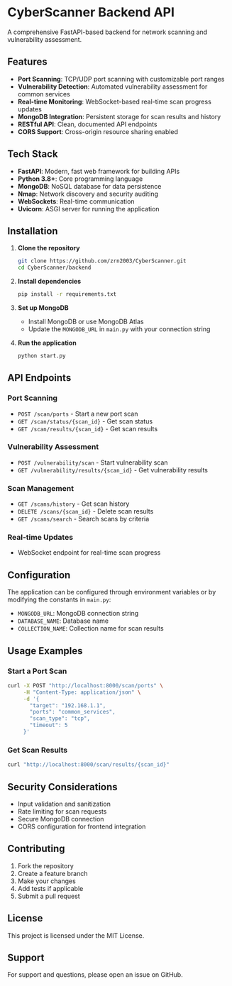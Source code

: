 # CyberScanner Backend API

A comprehensive FastAPI-based backend for network scanning and vulnerability assessment.

## Features

- **Port Scanning**: TCP/UDP port scanning with customizable port ranges
- **Vulnerability Detection**: Automated vulnerability assessment for common services
- **Real-time Monitoring**: WebSocket-based real-time scan progress updates
- **MongoDB Integration**: Persistent storage for scan results and history
- **RESTful API**: Clean, documented API endpoints
- **CORS Support**: Cross-origin resource sharing enabled

## Tech Stack

- **FastAPI**: Modern, fast web framework for building APIs
- **Python 3.8+**: Core programming language
- **MongoDB**: NoSQL database for data persistence
- **Nmap**: Network discovery and security auditing
- **WebSockets**: Real-time communication
- **Uvicorn**: ASGI server for running the application

## Installation

1. **Clone the repository**
   ```bash
   git clone https://github.com/zrn2003/CyberScanner.git
   cd CyberScanner/backend
   ```

2. **Install dependencies**
   ```bash
   pip install -r requirements.txt
   ```

3. **Set up MongoDB**
   - Install MongoDB or use MongoDB Atlas
   - Update the `MONGODB_URL` in `main.py` with your connection string

4. **Run the application**
   ```bash
   python start.py
   ```

## API Endpoints

### Port Scanning
- `POST /scan/ports` - Start a new port scan
- `GET /scan/status/{scan_id}` - Get scan status
- `GET /scan/results/{scan_id}` - Get scan results

### Vulnerability Assessment
- `POST /vulnerability/scan` - Start vulnerability scan
- `GET /vulnerability/results/{scan_id}` - Get vulnerability results

### Scan Management
- `GET /scans/history` - Get scan history
- `DELETE /scans/{scan_id}` - Delete scan results
- `GET /scans/search` - Search scans by criteria

### Real-time Updates
- WebSocket endpoint for real-time scan progress

## Configuration

The application can be configured through environment variables or by modifying the constants in `main.py`:

- `MONGODB_URL`: MongoDB connection string
- `DATABASE_NAME`: Database name
- `COLLECTION_NAME`: Collection name for scan results

## Usage Examples

### Start a Port Scan
```bash
curl -X POST "http://localhost:8000/scan/ports" \
     -H "Content-Type: application/json" \
     -d '{
       "target": "192.168.1.1",
       "ports": "common_services",
       "scan_type": "tcp",
       "timeout": 5
     }'
```

### Get Scan Results
```bash
curl "http://localhost:8000/scan/results/{scan_id}"
```

## Security Considerations

- Input validation and sanitization
- Rate limiting for scan requests
- Secure MongoDB connection
- CORS configuration for frontend integration

## Contributing

1. Fork the repository
2. Create a feature branch
3. Make your changes
4. Add tests if applicable
5. Submit a pull request

## License

This project is licensed under the MIT License.

## Support

For support and questions, please open an issue on GitHub.
